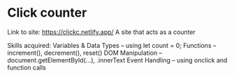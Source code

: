 # Click counter

Link to site: https://clickc.netlify.app/
A site that acts as a counter

Skills acquired:
Variables & Data Types – using let count = 0;
Functions – increment(), decrement(), reset()
DOM Manipulation – document.getElementById(...), .innerText
Event Handling – using onclick and function calls
